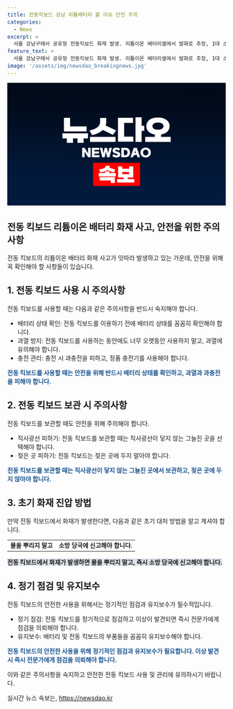 ```yaml
---
title: 전동킥보드 강남 리튬배터리 불 이슈 안전 주의
categories:
  - News
excerpt: >
  서울 강남구에서 공유형 전동킥보드 화재 발생. 리튬이온 배터리셀에서 발화로 추정, 1대 소실. 소방 8대, 24명 인력 투입해 17분 만에 진압. 인명피해 없어. 리튬 배터리 화재 잇따라, 정밀 조사 중. (요약문 149자)
feature_text: >
  서울 강남구에서 공유형 전동킥보드 화재 발생. 리튬이온 배터리셀에서 발화로 추정, 1대 소실. 소방 8대, 24명 인력 투입해 17분 만에 진압. 인명피해 없어. 리튬 배터리 화재 잇따라, 정밀 조사 중. (요약문 149자)
image: '/assets/img/newsdao_breakingnews.jpg'
---
```


<p><img src="/assets/img/newsdao_breakingnews.jpg" alt="firstkoreanews 속보" /></p>

<h2 data-ke-size="size26">전동 킥보드 리튬이온 배터리 화재 사고, 안전을 위한 주의사항</h2>

<p>전동 킥보드의 리튬이온 배터리 화재 사고가 잇따라 발생하고 있는 가운데, 안전을 위해 꼭 확인해야 할 사항들이 있습니다.</p>

<p data-ke-size="size16"></p>

<h2>1. 전동 킥보드 사용 시 주의사항</h2>

<p>전동 킥보드를 사용할 때는 다음과 같은 주의사항을 반드시 숙지해야 합니다.</p>

<ul>
    <li>배터리 상태 확인: 전동 킥보드를 이용하기 전에 배터리 상태를 꼼꼼히 확인해야 합니다.</li>
    <li>과열 방지: 전동 킥보드를 사용하는 동안에도 너무 오랫동안 사용하지 말고, 과열에 유의해야 합니다.</li>
    <li>충전 관리: 충전 시 과충전을 피하고, 정품 충전기를 사용해야 합니다.</li>
</ul>

<p data-ke-size="size16"><b><span style="color: #1a5490;">전동 킥보드를 사용할 때는 안전을 위해 반드시 배터리 상태를 확인하고, 과열과 과충전을 피해야 합니다.</span></b></p>

<h2>2. 전동 킥보드 보관 시 주의사항</h2>

<p>전동 킥보드를 보관할 때도 안전을 위해 주의해야 합니다.</p>

<ul>
    <li>직사광선 피하기: 전동 킥보드를 보관할 때는 직사광선이 닿지 않는 그늘진 곳을 선택해야 합니다.</li>
    <li>젖은 곳 피하기: 전동 킥보드는 젖은 곳에 두지 말아야 합니다.</li>
</ul>

<p data-ke-size="size16"><b><span style="color: #1a5490;">전동 킥보드를 보관할 때는 직사광선이 닿지 않는 그늘진 곳에서 보관하고, 젖은 곳에 두지 않아야 합니다.</span></b></p>

<h2>3. 초기 화재 진압 방법</h2>

<p>만약 전동 킥보드에서 화재가 발생한다면, 다음과 같은 초기 대처 방법을 알고 계셔야 합니다.</p>

<table>
    <tr>
        <td style="text-align: center; height: 17px;"><b>물을 뿌리지 말고</b></td>
        <td style="text-align: center; height: 17px;"><b>소방 당국에 신고해야 합니다.</b></td>
    </tr>
</table>

<p data-ke-size="size16"><b><span style="background-color: #21538527;">전동 킥보드에서 화재가 발생하면 물을 뿌리지 말고, 즉시 소방 당국에 신고해야 합니다.</span></b></p>

<h2>4. 정기 점검 및 유지보수</h2>

<p>전동 킥보드의 안전한 사용을 위해서는 정기적인 점검과 유지보수가 필수적입니다.</p>

<ul>
    <li>정기 점검: 전동 킥보드를 정기적으로 점검하고 이상이 발견되면 즉시 전문가에게 점검을 의뢰해야 합니다.</li>
    <li>유지보수: 배터리 및 전동 킥보드의 부품들을 꼼꼼히 유지보수해야 합니다.</li>
</ul>

<p data-ke-size="size16"><b><span style="color: #1a5490;">전동 킥보드의 안전한 사용을 위해 정기적인 점검과 유지보수가 필요합니다. 이상 발견 시 즉시 전문가에게 점검을 의뢰해야 합니다.</span></b></p>

<p>이와 같은 주의사항을 숙지하고 안전한 전동 킥보드 사용 및 관리에 유의하시기 바랍니다.</p>

<p data-ke-size="size16"></p>
실시간 뉴스 속보는, <a href="https://newsdao.kr" rel="dofollow">https://newsdao.kr</a>



